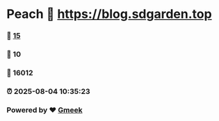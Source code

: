 # Peach :link: https://blog.sdgarden.top 
### :page_facing_up: [15](https://blog.sdgarden.top/tag.html) 
### :speech_balloon: 10 
### :hibiscus: 16012 
### :alarm_clock: 2025-08-04 10:35:23 
### Powered by :heart: [Gmeek](https://github.com/Meekdai/Gmeek)

